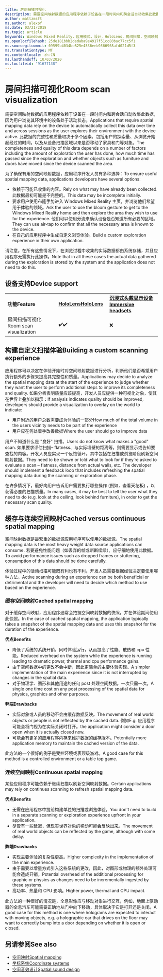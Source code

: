 ```yaml
---
title: 房间扫描可视化
description: 需要空间映射数据的应用程序依赖于设备在一段时间内和跨会话自动收集此数据，因为用户浏览其环境中的设备处于活动状态。
author: mattzmsft
ms.author: alexpf
ms.date: 03/21/2018
ms.topic: article
keywords: Windows Mixed Reality，应用模式，设计，HoloLens，房间扫描，空间映射，网格
ms.openlocfilehash: 25de181bbb2dedaba9e4917f51cc80bac77cc5f1
ms.sourcegitcommit: 09599b4034be825e4536eeb9566968afd021d5f3
ms.translationtype: MT
ms.contentlocale: zh-CN
ms.lasthandoff: 10/03/2020
ms.locfileid: "91677138"
---
```

# <a name="room-scan-visualization"></a><span data-ttu-id="ecd45-104">房间扫描可视化</span><span class="sxs-lookup"><span data-stu-id="ecd45-104">Room scan visualization</span></span>

<span data-ttu-id="ecd45-105">需要空间映射数据的应用程序依赖于设备在一段时间内和跨会话自动收集此数据，因为用户浏览其环境中的设备处于活动状态。</span><span class="sxs-lookup"><span data-stu-id="ecd45-105">Applications that require spatial mapping data rely on the device to automatically collect this data over time and across sessions as the user explores their environment with the device active.</span></span> <span data-ttu-id="ecd45-106">此数据的完整性和质量取决于多个因素，包括用户的探索量、从浏览开始起经过的时间，以及从设备扫描区域以来是否移动了家具和门等对象。</span><span class="sxs-lookup"><span data-stu-id="ecd45-106">The completeness and quality of this data depends on a number of factors including the amount of exploration the user has done, how much time has passed since the exploration and whether objects such as furniture and doors have moved since the device scanned the area.</span></span>

<span data-ttu-id="ecd45-107">为了确保有用的空间映射数据，应用程序开发人员有多种选择：</span><span class="sxs-lookup"><span data-stu-id="ecd45-107">To ensure useful spatial mapping data, applications developers have several options:</span></span>
* <span data-ttu-id="ecd45-108">依赖于可能已收集的内容。</span><span class="sxs-lookup"><span data-stu-id="ecd45-108">Rely on what may have already been collected.</span></span> <span data-ttu-id="ecd45-109">此数据最初可能是不完整的。</span><span class="sxs-lookup"><span data-stu-id="ecd45-109">This data may be incomplete initially.</span></span>
* <span data-ttu-id="ecd45-110">要求用户使用布隆手势进入 Windows Mixed Reality 主页，并浏览他们希望用于体验的领域。</span><span class="sxs-lookup"><span data-stu-id="ecd45-110">Ask the user to use the bloom gesture to get to the Windows Mixed Reality home and then explore the area they wish to use for the experience.</span></span> <span data-ttu-id="ecd45-111">他们可以使用分流来确认设备是否知道所有必要的区域。</span><span class="sxs-lookup"><span data-stu-id="ecd45-111">They can use air-tap to confirm that all the necessary area is known to the device.</span></span>
* <span data-ttu-id="ecd45-112">在自己的应用程序中生成自定义浏览体验。</span><span class="sxs-lookup"><span data-stu-id="ecd45-112">Build a custom exploration experience in their own application.</span></span>

<span data-ttu-id="ecd45-113">请注意，在所有这些情况下，在浏览过程中收集的实际数据都由系统存储，并且应用程序无需执行此操作。</span><span class="sxs-lookup"><span data-stu-id="ecd45-113">Note that in all these cases the actual data gathered during the exploration is stored by the system and the application does not need to do this.</span></span>

## <a name="device-support"></a><span data-ttu-id="ecd45-114">设备支持</span><span class="sxs-lookup"><span data-stu-id="ecd45-114">Device support</span></span>

<table>
    <colgroup>
    <col width="33%" />
    <col width="33%" />
    <col width="33%" />
    </colgroup>
    <tr>
        <td><span data-ttu-id="ecd45-115"><strong>功能</strong></span><span class="sxs-lookup"><span data-stu-id="ecd45-115"><strong>Feature</strong></span></span></td>
        <td><span data-ttu-id="ecd45-116"><a href="../hololens-hardware-details.md"><strong>HoloLens</strong></a></span><span class="sxs-lookup"><span data-stu-id="ecd45-116"><a href="../hololens-hardware-details.md"><strong>HoloLens</strong></a></span></span></td>
        <td><span data-ttu-id="ecd45-117"><a href="../discover/immersive-headset-hardware-details.md"><strong>沉浸式头戴显示设备</strong></a></span><span class="sxs-lookup"><span data-stu-id="ecd45-117"><a href="../discover/immersive-headset-hardware-details.md"><strong>Immersive headsets</strong></a></span></span></td>
    </tr>
     <tr>
        <td><span data-ttu-id="ecd45-118">房间扫描可视化</span><span class="sxs-lookup"><span data-stu-id="ecd45-118">Room scan visualization</span></span></td>
        <td><span data-ttu-id="ecd45-119">✔️</span><span class="sxs-lookup"><span data-stu-id="ecd45-119">✔️</span></span></td>
        <td>❌</td>
    </tr>
</table>



## <a name="building-a-custom-scanning-experience"></a><span data-ttu-id="ecd45-120">构建自定义扫描体验</span><span class="sxs-lookup"><span data-stu-id="ecd45-120">Building a custom scanning experience</span></span>

<span data-ttu-id="ecd45-121">应用程序可以决定在体验开始时对空间映射数据进行分析，判断他们是否希望用户执行额外的步骤来提高其完整性和质量。</span><span class="sxs-lookup"><span data-stu-id="ecd45-121">Applications may decide to analyze the spatial mapping data at the start of the experience to judge whether they want the user to perform additional steps to improve its completeness and quality.</span></span> <span data-ttu-id="ecd45-122">如果分析表明质量应该提高，开发人员应提供一种可视化对象，使其在世界上叠加以指示：</span><span class="sxs-lookup"><span data-stu-id="ecd45-122">If analysis indicates quality should be improved, developers should provide a visualization to overlay on the world to indicate:</span></span>
* <span data-ttu-id="ecd45-123">用户附近的用户总数需要成为体验的一部分</span><span class="sxs-lookup"><span data-stu-id="ecd45-123">How much of the total volume in the users vicinity needs to be part of the experience</span></span>
* <span data-ttu-id="ecd45-124">用户应在何处着手改善数据</span><span class="sxs-lookup"><span data-stu-id="ecd45-124">Where the user should go to improve data</span></span>

<span data-ttu-id="ecd45-125">用户不知道什么是 "良好" 扫描。</span><span class="sxs-lookup"><span data-stu-id="ecd45-125">Users do not know what makes a "good" scan.</span></span> <span data-ttu-id="ecd45-126">如果要求评估扫描– flatness、与实际墙壁的距离等，则需要显示或告知要查找的内容。开发人员应实现一个反馈循环，其中包括在扫描或浏览阶段刷新空间映射数据。</span><span class="sxs-lookup"><span data-stu-id="ecd45-126">They need to be shown or told what to look for if they’re asked to evaluate a scan – flatness, distance from actual walls, etc. The developer should implement a feedback loop that includes refreshing the spatial mapping data during the scanning or exploration phase.</span></span>

<span data-ttu-id="ecd45-127">在许多情况下，最好向用户告诉用户需要执行哪些操作 (例如，查看天花板) ，以获得必要的扫描质量。</span><span class="sxs-lookup"><span data-stu-id="ecd45-127">In many cases, it may be best to tell the user what they need to do (e.g. look at the ceiling, look behind furniture), in order to get the necessary scan quality.</span></span>

## <a name="cached-versus-continuous-spatial-mapping"></a><span data-ttu-id="ecd45-128">缓存与连续空间映射</span><span class="sxs-lookup"><span data-stu-id="ecd45-128">Cached versus continuous spatial mapping</span></span>

<span data-ttu-id="ecd45-129">空间映射数据是最繁重的数据源应用程序可以使用的数据源。</span><span class="sxs-lookup"><span data-stu-id="ecd45-129">The spatial mapping data is the most heavy weight data source applications can consume.</span></span> <span data-ttu-id="ecd45-130">若要避免性能问题（如丢弃的帧或断断续续），应仔细地使用此数据。</span><span class="sxs-lookup"><span data-stu-id="ecd45-130">To avoid performance issues such as dropped frames or stuttering, consumption of this data should be done carefully.</span></span>

<span data-ttu-id="ecd45-131">体验过程中的活动扫描可能既有利也有不利，开发人员需要根据经验决定要使用哪种方法。</span><span class="sxs-lookup"><span data-stu-id="ecd45-131">Active scanning during an experience can be both beneficial or detrimental and the developer will need to decide which method to use based on the experience.</span></span>

### <a name="cached-spatial-mapping"></a><span data-ttu-id="ecd45-132">缓存空间映射</span><span class="sxs-lookup"><span data-stu-id="ecd45-132">Cached spatial mapping</span></span>

<span data-ttu-id="ecd45-133">对于缓存空间映射，应用程序通常会拍摄空间映射数据的快照，并在体验期间使用此快照。</span><span class="sxs-lookup"><span data-stu-id="ecd45-133">In the case of cached spatial mapping, the application typically takes a snapshot of the spatial mapping data and uses this snapshot for the duration of the experience.</span></span>

<span data-ttu-id="ecd45-134">**优点**</span><span class="sxs-lookup"><span data-stu-id="ecd45-134">**Benefits**</span></span>
* <span data-ttu-id="ecd45-135">降低了系统的系统开销，同时体验运行，从而提高了性能、散热和 cpu 性能。</span><span class="sxs-lookup"><span data-stu-id="ecd45-135">Reduced overhead on the system while the experience is running leading to dramatic power, thermal and cpu performance gains.</span></span>
* <span data-ttu-id="ecd45-136">由于空间数据中的更改不会中断，因此更简单的主要体验实现。</span><span class="sxs-lookup"><span data-stu-id="ecd45-136">A simpler implementation of the main experience since it is not interrupted by changes in the spatial data.</span></span>
* <span data-ttu-id="ecd45-137">对于物理学、图形和其他用途的任何 post 处理空间数据，一次只需一次。</span><span class="sxs-lookup"><span data-stu-id="ecd45-137">A single one time cost on any post processing of the spatial data for physics, graphics and other purposes.</span></span>

<span data-ttu-id="ecd45-138">**弊端**</span><span class="sxs-lookup"><span data-stu-id="ecd45-138">**Drawbacks**</span></span>
* <span data-ttu-id="ecd45-139">实际对象或人员的移动不会由缓存数据反映。</span><span class="sxs-lookup"><span data-stu-id="ecd45-139">The movement of real world objects or people is not reflected by the cached data.</span></span> <span data-ttu-id="ecd45-140">例如</span><span class="sxs-lookup"><span data-stu-id="ecd45-140">E.g.</span></span> <span data-ttu-id="ecd45-141">应用程序可能会将门视为在实际关闭时打开。</span><span class="sxs-lookup"><span data-stu-id="ecd45-141">the application might consider a door open when it is actually closed now.</span></span>
* <span data-ttu-id="ecd45-142">可能会有更多的应用程序内存来维护数据的缓存版本。</span><span class="sxs-lookup"><span data-stu-id="ecd45-142">Potentially more application memory to maintain the cached version of the data.</span></span>

<span data-ttu-id="ecd45-143">此方法的一个很好的例子是受控环境或表顶级游戏。</span><span class="sxs-lookup"><span data-stu-id="ecd45-143">A good case for this method is a controlled environment or a table top game.</span></span>

### <a name="continuous-spatial-mapping"></a><span data-ttu-id="ecd45-144">连续空间映射</span><span class="sxs-lookup"><span data-stu-id="ecd45-144">Continuous spatial mapping</span></span>

<span data-ttu-id="ecd45-145">某些应用程序可能依赖于继续扫描以刷新空间映射数据。</span><span class="sxs-lookup"><span data-stu-id="ecd45-145">Certain applications may rely on continues scanning to refresh spatial mapping data.</span></span>

<span data-ttu-id="ecd45-146">**优点**</span><span class="sxs-lookup"><span data-stu-id="ecd45-146">**Benefits**</span></span>
* <span data-ttu-id="ecd45-147">无需在应用程序中提前构建单独的扫描或浏览体验。</span><span class="sxs-lookup"><span data-stu-id="ecd45-147">You don't need to build in a separate scanning or exploration experience upfront in your application.</span></span>
* <span data-ttu-id="ecd45-148">尽管有一些延迟，但现实世界对象的移动可能会反映出来。</span><span class="sxs-lookup"><span data-stu-id="ecd45-148">The movement of real world objects can be reflected by the game, although with some delay.</span></span>

<span data-ttu-id="ecd45-149">**弊端**</span><span class="sxs-lookup"><span data-stu-id="ecd45-149">**Drawbacks**</span></span>
* <span data-ttu-id="ecd45-150">实现主要体验的复杂性更高。</span><span class="sxs-lookup"><span data-stu-id="ecd45-150">Higher complexity in the implementation of the main experience.</span></span>
* <span data-ttu-id="ecd45-151">由于需要以增量方式引入这些系统的更改，因此，对图形或物理的额外处理可能会造成开销。</span><span class="sxs-lookup"><span data-stu-id="ecd45-151">Potential overhead of the additional processing for graphic or physics as changes need to be incrementally ingested by these systems.</span></span>
* <span data-ttu-id="ecd45-152">高功率、热量和 CPU 影响。</span><span class="sxs-lookup"><span data-stu-id="ecd45-152">Higher power, thermal and CPU impact.</span></span>

<span data-ttu-id="ecd45-153">此方法的一种很好的情况是，全息影像应与移动对象进行交互，例如，地面上驱动器的全息汽车可能需要正确地从门中向下移动，具体取决于它是打开还是关闭。</span><span class="sxs-lookup"><span data-stu-id="ecd45-153">A good case for this method is one where holograms are expected to interact with moving objects, e.g. a holographic car that drives on the floor may want to correctly bump into a door depending on whether it is open or closed.</span></span>

## <a name="see-also"></a><span data-ttu-id="ecd45-154">另请参阅</span><span class="sxs-lookup"><span data-stu-id="ecd45-154">See also</span></span>
* [<span data-ttu-id="ecd45-155">空间映射</span><span class="sxs-lookup"><span data-stu-id="ecd45-155">Spatial mapping</span></span>](spatial-mapping.md)
* [<span data-ttu-id="ecd45-156">坐标系统</span><span class="sxs-lookup"><span data-stu-id="ecd45-156">Coordinate systems</span></span>](coordinate-systems.md)
* [<span data-ttu-id="ecd45-157">空间音效设计</span><span class="sxs-lookup"><span data-stu-id="ecd45-157">Spatial sound design</span></span>](spatial-sound-design.md)

